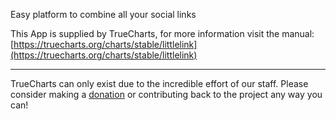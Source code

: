 Easy platform to combine all your social links

This App is supplied by TrueCharts, for more information visit the manual: [https://truecharts.org/charts/stable/littlelink](https://truecharts.org/charts/stable/littlelink)

---

TrueCharts can only exist due to the incredible effort of our staff.
Please consider making a [donation](https://truecharts.org/about/sponsor) or contributing back to the project any way you can!
